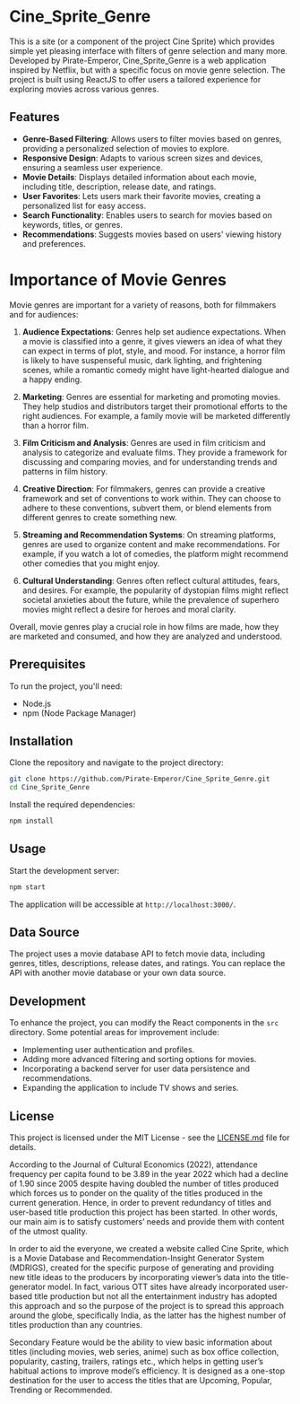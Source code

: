# Cine_Sprite_Genre
This is a site (or a component of the project Cine Sprite) which provides simple yet pleasing interface with filters of genre selection and many more.
Developed by Pirate-Emperor, Cine_Sprite_Genre is a web application inspired by Netflix, but with a specific focus on movie genre selection. The project is built using ReactJS to offer users a tailored experience for exploring movies across various genres.

## Features

- **Genre-Based Filtering**: Allows users to filter movies based on genres, providing a personalized selection of movies to explore.
- **Responsive Design**: Adapts to various screen sizes and devices, ensuring a seamless user experience.
- **Movie Details**: Displays detailed information about each movie, including title, description, release date, and ratings.
- **User Favorites**: Lets users mark their favorite movies, creating a personalized list for easy access.
- **Search Functionality**: Enables users to search for movies based on keywords, titles, or genres.
- **Recommendations**: Suggests movies based on users' viewing history and preferences.

# Importance of Movie Genres
Movie genres are important for a variety of reasons, both for filmmakers and for audiences:

1. **Audience Expectations**: Genres help set audience expectations. When a movie is classified into a genre, it gives viewers an idea of what they can expect in terms of plot, style, and mood. For instance, a horror film is likely to have suspenseful music, dark lighting, and frightening scenes, while a romantic comedy might have light-hearted dialogue and a happy ending.

2. **Marketing**: Genres are essential for marketing and promoting movies. They help studios and distributors target their promotional efforts to the right audiences. For example, a family movie will be marketed differently than a horror film.

3. **Film Criticism and Analysis**: Genres are used in film criticism and analysis to categorize and evaluate films. They provide a framework for discussing and comparing movies, and for understanding trends and patterns in film history.

4. **Creative Direction**: For filmmakers, genres can provide a creative framework and set of conventions to work within. They can choose to adhere to these conventions, subvert them, or blend elements from different genres to create something new.

5. **Streaming and Recommendation Systems**: On streaming platforms, genres are used to organize content and make recommendations. For example, if you watch a lot of comedies, the platform might recommend other comedies that you might enjoy.

6. **Cultural Understanding**: Genres often reflect cultural attitudes, fears, and desires. For example, the popularity of dystopian films might reflect societal anxieties about the future, while the prevalence of superhero movies might reflect a desire for heroes and moral clarity.

Overall, movie genres play a crucial role in how films are made, how they are marketed and consumed, and how they are analyzed and understood.

## Prerequisites

To run the project, you'll need:

- Node.js
- npm (Node Package Manager)

## Installation

Clone the repository and navigate to the project directory:

```bash
git clone https://github.com/Pirate-Emperor/Cine_Sprite_Genre.git
cd Cine_Sprite_Genre
```

Install the required dependencies:

```bash
npm install
```

## Usage

Start the development server:

```bash
npm start
```

The application will be accessible at `http://localhost:3000/`.

## Data Source

The project uses a movie database API to fetch movie data, including genres, titles, descriptions, release dates, and ratings. You can replace the API with another movie database or your own data source.

## Development

To enhance the project, you can modify the React components in the `src` directory. Some potential areas for improvement include:

- Implementing user authentication and profiles.
- Adding more advanced filtering and sorting options for movies.
- Incorporating a backend server for user data persistence and recommendations.
- Expanding the application to include TV shows and series.

## License

This project is licensed under the MIT License - see the [LICENSE.md](LICENSE.md) file for details.


According to the Journal of Cultural Economics (2022), attendance frequency per capita found to be 3.89 in the year 2022 which had a decline of 1.90 since 2005 despite having doubled the number of titles produced which forces us to ponder on the quality of the titles produced in the current generation. Hence, in order to prevent redundancy of titles and user-based title production this project has been started. In other words, our main aim is to satisfy customers’ needs and provide them with content of the utmost quality. 

In order to aid the everyone, we created a website called Cine Sprite, which is a Movie Database and Recommendation-Insight Generator System (MDRIGS), created for the specific purpose of generating and providing new title ideas to the producers by incorporating viewer’s data into the title-generator model. In fact, various OTT sites have already incorporated user-based title production but not all the entertainment industry has adopted this approach and so the purpose of the project is to spread this approach around the globe, specifically India, as the latter has the highest number of titles production than any countries.

Secondary Feature would be the ability to view basic information about titles (including movies, web series, anime) such as box office collection, popularity, casting, trailers, ratings etc., which helps in getting user’s habitual actions to improve model’s efficiency. It is designed as a one-stop destination for the user to access the titles that are Upcoming, Popular, Trending or Recommended. 

